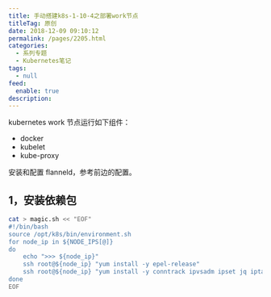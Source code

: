 ```yaml
---
title: 手动搭建k8s-1-10-4之部署work节点
titleTag: 原创
date: 2018-12-09 09:10:12
permalink: /pages/2205.html
categories: 
  - 系列专题
  - Kubernetes笔记
tags: 
  - null
feed: 
  enable: true
description: 
---
```


kubernetes work 节点运行如下组件：

- docker
- kubelet
- kube-proxy

安装和配置 flanneld，参考前边的配置。

## 1，安装依赖包

```sh
cat > magic.sh << "EOF"
#!/bin/bash
source /opt/k8s/bin/environment.sh
for node_ip in ${NODE_IPS[@]}
do
    echo ">>> ${node_ip}" 
    ssh root@${node_ip} "yum install -y epel-release"
    ssh root@${node_ip} "yum install -y conntrack ipvsadm ipset jq iptables curl sysstat libseccomp && /usr/sbin/modprobe ip_vs "
done
EOF
```
